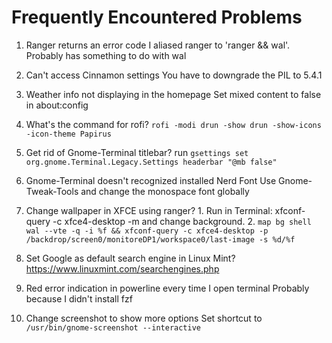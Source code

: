 # Frequently Encountered Problems

1. Ranger returns an error code
        I aliased ranger to 'ranger && wal'. Probably has something to do with wal

2. Can't access Cinnamon settings
        You have to downgrade the PIL to 5.4.1

3. Weather info not displaying in the homepage
        Set mixed content to false in about:config

4. What's the command for rofi?
        `rofi -modi drun -show drun -show-icons -icon-theme Papirus`

5. Get rid of Gnome-Terminal titlebar?
        run `gsettings set org.gnome.Terminal.Legacy.Settings headerbar "@mb false"`

6. Gnome-Terminal doesn't recognized installed Nerd Font
        Use Gnome-Tweak-Tools and change the monospace font globally

7. Change wallpaper in XFCE using ranger?
        1. Run in Terminal: xfconf-query -c xfce4-desktop -m and change background.
        2. `map bg shell wal --vte -q -i %f && xfconf-query -c xfce4-desktop -p /backdrop/screen0/monitoreDP1/workspace0/last-image -s %d/%f`

8. Set Google as default search engine in Linux Mint?
	https://www.linuxmint.com/searchengines.php

9. Red error indication in powerline every time I open terminal
    Probably because I didn't install fzf

10. Change screenshot to show more options
    Set shortcut to `/usr/bin/gnome-screenshot --interactive`
